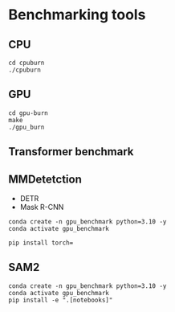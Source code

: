 # Benchmarking tools

## CPU

```
cd cpuburn
./cpuburn
```

## GPU

```
cd gpu-burn
make
./gpu_burn
```

## Transformer benchmark

## MMDetetction

- DETR
- Mask R-CNN

```
conda create -n gpu_benchmark python=3.10 -y
conda activate gpu_benchmark

pip install torch=
```

## SAM2

```
conda create -n gpu_benchmark python=3.10 -y
conda activate gpu_benchmark
pip install -e ".[notebooks]"
```
